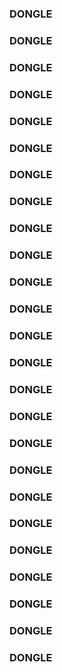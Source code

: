 ### DONGLE   
### DONGLE   
### DONGLE   
### DONGLE   
### DONGLE   
### DONGLE   
### DONGLE   
### DONGLE   
### DONGLE   
### DONGLE   
### DONGLE   
### DONGLE   
### DONGLE   
### DONGLE   
### DONGLE   
### DONGLE   
### DONGLE   
### DONGLE   
### DONGLE   
### DONGLE   
### DONGLE   
### DONGLE   
### DONGLE   
### DONGLE   
### DONGLE